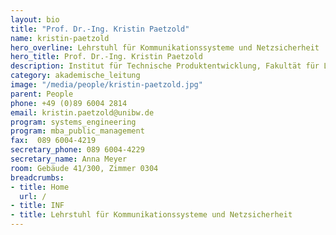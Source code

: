 ```yaml
---
layout: bio
title: "Prof. Dr.-Ing. Kristin Paetzold"
name: kristin-paetzold
hero_overline: Lehrstuhl für Kommunikationssysteme und Netzsicherheit
hero_title: Prof. Dr.-Ing. Kristin Paetzold
description: Institut für Technische Produktentwicklung, Fakultät für Luft- & Raumfahrttechnik
category: akademische_leitung
image: "/media/people/kristin-paetzold.jpg"
parent: People
phone: +49 (0)89 6004 2814
email: kristin.paetzold@unibw.de
program: systems_engineering
program: mba_public_management
fax:  089 6004-4219
secretary_phone: 089 6004-4229
secretary_name: Anna Meyer
room: Gebäude 41/300, Zimmer 0304
breadcrumbs:
- title: Home
  url: /
- title: INF
- title: Lehrstuhl für Kommunikationssysteme und Netzsicherheit
---
```

